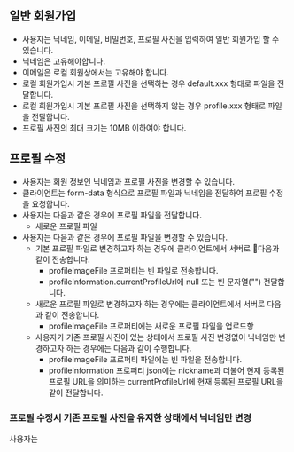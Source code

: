
## 일반 회원가입
- 사용자는 닉네임, 이메일, 비밀번호, 프로필 사진을 입력하여 일반 회원가입 할 수 있습니다.
- 닉네임은 고유해야합니다.
- 이메일은 로컬 회원상에서는 고유해야 합니다.
- 로컬 회원가입시 기본 프로필 사진을 선택하는 경우 default.xxx 형태로 파일을 전달합니다.
- 로컬 회원가입시 기본 프로필 사진을 선택하지 않는 경우 profile.xxx 형태로 파일을 전달합니다.
- 프로필 사진의 최대 크기는 10MB 이하여야 합니다.

## 프로필 수정
- 사용자는 회원 정보인 닉네임과 프로필 사진을 변경할 수 있습니다.
- 클라이언트는 form-data 형식으로 프로필 파일과 닉네임을 전달하여 프로필 수정을 요청합니다.
- 사용자는 다음과 같은 경우에 프로필 파일을 전달합니다.
	- 새로운 프로필 파일
- 사용자는 다음과 같은 경우에 프로필 파일을 변경할 수 있습니다.
	- 기본 프로필 파일로 변경하고자 하는 경우에 클라이언트에서 서버로 다음과 같이 전송합니다.
		- profileImageFile 프로퍼티는 빈 파일로 전송합니다.
		- profileInformation.currentProfileUrl에 null 또는 빈 문자열("") 전달합니다.
	- 새로운 프로필 파일로 변경하고자 하는 경우에는 클라이언트에서 서버로 다음과 같이 전송합니다.
		- profileImageFile 프로퍼티에는 새로운 프로필 파일을 업로드항
	- 사용자가 기존 프로필 사진이 있는 상태에서 프로필 사진 변경없이 닉네임만 변경하고자 하는 경우에는 다음과 같이 수행합니다.
		- profileImageFile 프로퍼티 파일에는 빈 파일을 전송합니다.
		- profileInformation 프로퍼티 json에는 nickname과 더불어 현재 등록된 프로필 URL을 의미하는 currentProfileUrl에 현재 등록된 프로필 URL을 같이 전달합니다.

### 프로필 수정시 기존 프로필 사진을 유지한 상태에서 닉네임만 변경
사용자는 